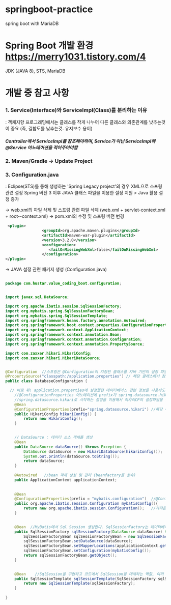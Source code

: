 # springboot-practice
spring boot with MariaDB

# Spring Boot 개발 환경 <https://merry1031.tistory.com/4>
JDK (JAVA 8), STS, MariaDB

# 개발 중 참고 사항 
### 1. Service(Interface)와 ServiceImpl(Class)를 분리하는 이유 
: 객체지향 프로그래밍에서는 클래스를 작게 나누어 다른 클래스와 의존관계를 낮추는것이 중요 (즉, 결합도를 낮추는것. 유지보수 용이)
#### ***Controller에서 ServiceImpl를 참조해야하며, Service가 아닌 ServiceImpl에 @Service 어노테이션을 적어주어야함***

### 2. Maven/Gradle -> Update Project

### 3. Configuration.java
: Eclipse(STS)를 통해 생성하는 'Spring Legacy project'의 경우 XML으로 스프링 관련 설정
Spring 버전 3 이후 JAVA 클래스 파일을 이용한 설정 지원 > Java 활용 설정 증가

→ web.xml의 파일 삭제 및 스프링 관련 파일 삭제 (web.xml + servlet-context.xml + root--context.xml)
→ pom.xml의 수정 및 스프링 버전 변경 

~~~ xml
 <plugin>
                <groupId>org.apache.maven.plugins</groupId>
                <artifactId>maven-war-plugin</artifactId>
                <version>3.2.0</version>
                <configuration>
                   <failOnMissingWebXml>false</failOnMissingWebXml>
                </configuration>
</plugin>

~~~


→ JAVA 설정 관련 패키지 생성 (Configuration.java)


~~~ java

package com.hustar.value_coding_boot.configuration;


import javax.sql.DataSource;

import org.apache.ibatis.session.SqlSessionFactory;
import org.mybatis.spring.SqlSessionFactoryBean;
import org.mybatis.spring.SqlSessionTemplate;
import org.springframework.beans.factory.annotation.Autowired;
import org.springframework.boot.context.properties.ConfigurationProperties;
import org.springframework.context.ApplicationContext;
import org.springframework.context.annotation.Bean;
import org.springframework.context.annotation.Configuration;
import org.springframework.context.annotation.PropertySource;

import com.zaxxer.hikari.HikariConfig;
import com.zaxxer.hikari.HikariDataSource;


@Configuration  //스프링은 @Configuration이 지정된 클래스를 자바 기반의 설정 파일로 인식합니다.
@PropertySource("classpath:/application.properties") //	해당 클래스에서 참조할 properties 파일의 위치를 지정
public class DatabaseConfiguration {

  // 바로 위! application.properties에 설정했던 데이터베이스 관련 정보를 사용하도록 지정한다.
 	//@ConfigurationProperties 어노테이션에 prefix가 spring.datasource.hikari로 설정되었기 때문에 
	//spring.datasource.hikari로 시작하는 설정을 이용해서 히카리CP의 설정파일을 만든다.
    @Bean
    @ConfigurationProperties(prefix="spring.datasource.hikari") //해당 애너테이션은 인자에 prefix 속성을 지정
    public HikariConfig hikariConfig() {
        return new HikariConfig();
    }
    

    // DataSource : 데이터 소스 객체를 생성
    @Bean
    public DataSource dataSource() throws Exception {
        DataSource dataSource = new HikariDataSource(hikariConfig());
        System.out.println(dataSource.toString());
        return dataSource;
    }
    
    @Autowired   //bean 객체 생성 및 관리 (beanfactory를 상속)
    public ApplicationContext applicationContext;
    
    
    @Bean
    @ConfigurationProperties(prefix = "mybatis.configuration")  //@ConfigurationProperties을 통해서 application.properties에서 prefix가 mybatis.configuration인 설정을 가져온다.
    public org.apache.ibatis.session.Configuration mybatisConfig(){
        return new org.apache.ibatis.session.Configuration();   //가져온 마이바티스 설정을 자바 클래스로 만들어 반환한다.
    }

    
    @Bean  //MyBatis에서 Sql Session 생성한다. SqlSessionFactory는 데이터베이스 연결과 SQL 실행에 대한 모든 것을 한다. SqlSessionFactory를 생성해주는 객체는 SqlSessionFactoryBean이다.
    public SqlSessionFactory sqlSessionFactory(DataSource dataSource) throws Exception {
    	SqlSessionFactoryBean sqlSessionFactoryBean = new SqlSessionFactoryBean();
    	sqlSessionFactoryBean.setDataSource(dataSource);
    	sqlSessionFactoryBean.setMapperLocations(applicationContext.getResources("classpath:/mapper/**/*.xml"));     // ** 하위 폴더 xml 파일 전체 
    	sqlSessionFactoryBean.setConfiguration(mybatisConfig());
    	return sqlSessionFactoryBean.getObject();
    }
    

    @Bean    //SqlSession을 구현하고 코드에서 SqlSession을 대체하는 역할, 여러 개의 DAO나 Mapper에서 공유할 수 있다.
    public SqlSessionTemplate sqlSessionTemplate(SqlSessionFactory sqlSessionFactory) {		//SqlSessionTemplate은 SqlSession을 구현하고 코드에서 SqlSession를 대체하는 역할을 한다.
        return new SqlSessionTemplate(sqlSessionFactory);
    }
    
}
~~~

